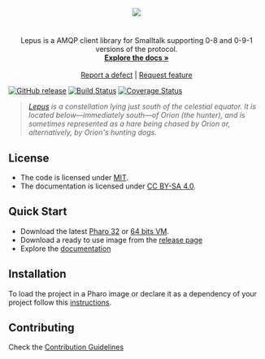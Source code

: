 <p align="center"><img src="assets/logos/128x128.png">
 <h1 align="center"><PROJECT_NAME></h1>
  <p align="center">
   Lepus is a AMQP client library for Smalltalk supporting 0-8 and 0-9-1 versions of the protocol.
    <br>
    <a href="docs/"><strong>Explore the docs »</strong></a>
    <br>
    <br>
    <a href="https://github.com/fortizpenaloza/Lepus/issues/new?labels=Type%3A+Defect">Report a defect</a>
    |
    <a href="https://github.com/fortizpenaloza/Lepus/issues/new?labels=Type%3A+Feature">Request feature</a>
  </p>
</p>

[![GitHub release](https://img.shields.io/github/release/fortizpenaloza/Lepus.svg)](https://github.com/fortizpenalozaa/Lepus/releases/latest)
[![Build Status](https://travis-ci.com/fortizpenaloza/Lepus.svg?branch=release-candidate)](https://travis-ci.com/fortizpenaloza/Lepus)
[![Coverage Status](https://coveralls.io/repos/github/fortizpenaloza/Lepus/badge.svg?branch=release-candidate)](https://coveralls.io/github/fortizpenaloza/Lepus?branch=release-candidate)

> *[Lepus](https://en.wikipedia.org/wiki/Lepus_(constellation)) is a constellation lying just south of the celestial equator. It is located below—immediately south—of Orion (the hunter), and is sometimes represented as a hare being chased by Orion or, alternatively, by Orion's hunting dogs.*

## License

- The code is licensed under [MIT](LICENSE).
- The documentation is licensed under [CC BY-SA 4.0](http://creativecommons.org/licenses/by-sa/4.0/).

## Quick Start

- Download the latest [Pharo 32](https://get.pharo.org/) or [64 bits VM](https://get.pharo.org/64/).
- Download a ready to use image from the [release page](https://github.com/<OWNER>/<REPO_NAME>/releases/latest)
- Explore the [documentation](docs/)

## Installation

To load the project in a Pharo image or declare it as a dependency of your project follow this [instructions](docs/Installation.md).

## Contributing

Check the [Contribution Guidelines](CONTRIBUTING.md)
